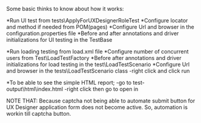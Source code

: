Some basic thinks to know about how it works:

*Run UI test from tests\ApplyForUXDesignerRoleTest
*Configure locator and method if needed from POM(pages)
*Configure Url and browser in the configuration.properties file
*Before and after annotations and driver initializations for UI testing in the TestBase

*Run loading testing from load.xml file
*Configure number of concurrent users from Test\LoadTestFactory
*Before after annotations and driver initializations for load testing in the test\LoadTestScenario
*Configure Url and browser in the tests\LoadTestScenario class
-right click and click run

*To be able to see the simple HTML report;
-go to test-output\html\index.html 
-right click then go to open in 

NOTE THAT:
Because captcha not being able to automate 
submit button for UX Designer application form does not become active.
So, automation is workin till captcha button.